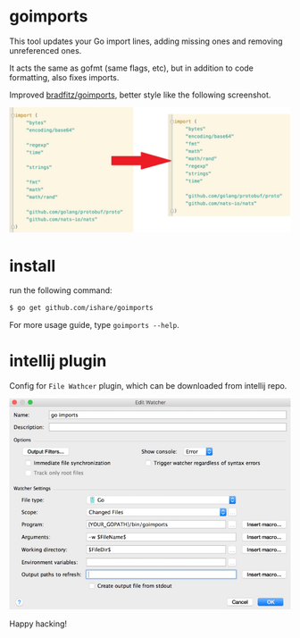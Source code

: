 # goimports

This tool updates your Go import lines, adding missing ones and removing unreferenced ones.

It acts the same as gofmt (same flags, etc), but in addition to code formatting, also fixes imports.


Improved [bradfitz/goimports](https://github.com/bradfitz/goimports), better style like the following screenshot.

![Screenshot](./screenshot/screenshot_1.jpg)

# install

run the following command:

```sh
$ go get github.com/ishare/goimports
```

For more usage guide, type `goimports --help`.

# intellij plugin

Config for `File Wathcer` plugin, which can be downloaded from intellij repo.

![Screenshot](./screenshot/screenshot_2.jpg)


Happy hacking!
